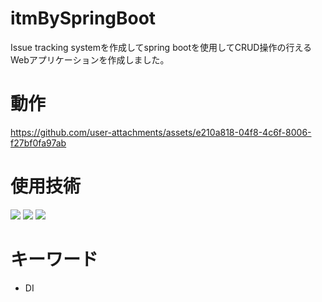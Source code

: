 # itmBySpringBoot
Issue tracking systemを作成してspring bootを使用してCRUD操作の行えるWebアプリケーションを作成しました。
# 動作

https://github.com/user-attachments/assets/e210a818-04f8-4c6f-8006-f27bf0fa97ab

# 使用技術
<p style="display: inline">
  <img src="https://img.shields.io/badge/-Java-007396.svg?logo=java&style=plastic">
  <img src="https://img.shields.io/badge/-SpringBoot-6DB33F.svg?logo=springboot&style=plastic">
  <img src="https://img.shields.io/badge/-Intellijidea-E33E76.svg?logo=intellijidea&style=plastic">
</p>

# キーワード
* DI
